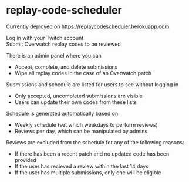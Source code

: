 # replay-code-scheduler

Currently deployed on https://replaycodescheduler.herokuapp.com

Log in with your Twitch account  
Submit Overwatch replay codes to be reviewed

There is an admin panel where you can 
- Accept, complete, and delete submissions
- Wipe all replay codes in the case of an Overwatch patch

Submissions and schedule are listed for users to see without logging in
- Only accepted, uncompleted submissions are visible
- Users can update their own codes from these lists

Schedule is generated automatically based on
- Weekly schedule (set which weekdays to perform reviews)
- Reviews per day, which can be manipulated by admins

Reviews are excluded from the schedule for any of the following reasons:
- If there has been a recent patch and no updated code has been provided
- If the user has recieved a review within the last 14 days
- If the user has multiple submissions, only one will be eligible
